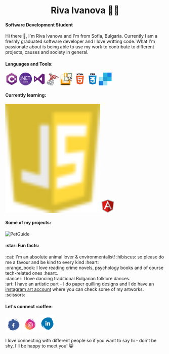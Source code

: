 
<h1 align="center">Riva Ivanova 👩‍💻</h1>

<h4> Software Development Student </h4>

Hi there 👋, I'm Riva Ivanova and I'm from Sofia, Bulgaria. Currently I am a freshly graduated software developer and I love writting code. What I'm passionate about is being able to use my work to contribute to different projects, causes and society in general.

<h4> Languages and Tools: </h4>

<a href="http://csharp.net/" title="C#" rel="nofollow"><img src="https://raw.githubusercontent.com/RivaIvanova/RivaIvanova/main/assets/icons/csharp.png" style="max-width:100%;"></a>
<a href="https://dotnet.microsoft.com/" title="DotNetCore" rel="nofollow"><img src="https://raw.githubusercontent.com/RivaIvanova/RivaIvanova/main/assets/icons/dotnetcore.png" style="max-width:100%;"></a>
<a href="https://visualstudio.microsoft.com/" title="Visual Studio" rel="nofollow"><img src="https://raw.githubusercontent.com/RivaIvanova/RivaIvanova/main/assets/icons/visualstudio.png" style="max-width:100%;"></a>
<a href="https://www.microsoft.com/en-us/sql-server/sql-server-2019" title="Microsoft SQL Server" rel="nofollow"><img src="https://raw.githubusercontent.com/RivaIvanova/RivaIvanova/main/assets/icons/mssql.png" style="max-width:100%;"></a>
<a href="https://docs.microsoft.com/en-us/sql/ssms/download-sql-server-management-studio-ssms?view=sql-server-ver15" title="SQL Server Management Studio" rel="nofollow"><img src="https://raw.githubusercontent.com/RivaIvanova/RivaIvanova/main/assets/icons/ssms.png" style="max-width:100%;"></a>
<img title="HTML5" src="https://raw.githubusercontent.com/RivaIvanova/RivaIvanova/main/assets/icons/html5.png" style="max-width:100%;">
<img title="CSS3" src="https://raw.githubusercontent.com/RivaIvanova/RivaIvanova/main/assets/icons/css3.png" style="max-width:100%;">
<a href="https://sendgrid.com/" title="SendGrid" rel="nofollow"><img src="https://raw.githubusercontent.com/RivaIvanova/RivaIvanova/main/assets/icons/sendgrid.png" style="max-width:100%;"></a> 

<h4> Currently learning: </h4>

<a href="https://en.wikipedia.org/wiki/JavaScript" title="JavaScript" rel="nofollow"><img src="https://raw.githubusercontent.com/RivaIvanova/RivaIvanova/main/assets/icons/js.png" style="width:300px;"></a>
<a href="https://angular.io/" title="Angular" rel="nofollow"><img src="https://raw.githubusercontent.com/RivaIvanova/RivaIvanova/main/assets/icons/angular.png" style="max-width:100%;"></a>

<h4> Some of my projects: </h4>

<img title="PetGuide" src="https://github.com/RivaIvanova/RivaIvanova/blob/main/assets/gifs/PetGuide%20GIF%20300px.gif" style="max-width:100%;"> 

<h4> :star: Fun facts: </h4>
:cat: I'm an absolute animal lover & environmentalist! :hibiscus: so please do me a favour and be kind to every kind :heart:
</br>
:orange_book: I love reading crime novels, psychology books and of course tech-related ones :heart:.
</br>
:dancer: I love dancing traditional Bulgarian folklore dances.
 <br>
:art: I have an artistic part - I do paper quilling designs and I do have an 
<a href="https://www.instagram.com/quilling.factory/">instagram art account</a>
 where you can check some of my artworks. :scissors:



<h4> Let's connect :coffee: </h4>

<a href="https://www.facebook.com/RivaIIvanova/"><img src="https://raw.githubusercontent.com/RivaIvanova/RivaIvanova/main/assets/icons/facebook.png" style="width:50px;"></a>
<a href="https://www.instagram.com/riva.ivanova/"><img src="https://raw.githubusercontent.com/RivaIvanova/RivaIvanova/main/assets/icons/instagram.png" style="max-width:50px;"></a>
<a href="https://www.linkedin.com/in/riva-ivanova-3930281b9/"><img src="https://raw.githubusercontent.com/RivaIvanova/RivaIvanova/main/assets/icons/linkedin.png" style="max-width:50px;"></a>

I love connecting with different people so if you want to say hi - don't be shy, I'll be happy to meet you! :smile_cat:
 </div>



<!--
**RivaIvanova/RivaIvanova** is a ✨ _special_ ✨ repository because its `README.md` (this file) appears on your GitHub profile.

Here are some ideas to get you started:

- 🔭 I’m currently working on ...
- 🌱 I’m currently learning ...
- 👯 I’m looking to collaborate on ...
- 🤔 I’m looking for help with ...
- 💬 Ask me about ...
- 📫 How to reach me: ...
- 😄 Pronouns: ...
- ⚡ Fun fact: ...
-->
